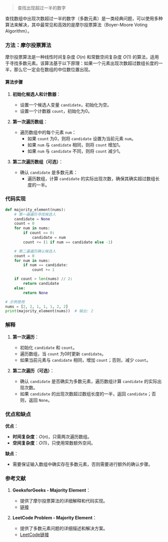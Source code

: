 > 查找出现超过一半的数字


查找数组中出现次数超过一半的数字（多数元素）是一类经典问题，可以使用多种算法来解决，其中最常见和高效的是摩尔投票算法（Boyer-Moore Voting Algorithm）。

### 方法：摩尔投票算法

摩尔投票算法是一种线性时间复杂度 $O(n)$ 和常数空间复杂度 $O(1)$ 的算法，适用于寻找多数元素。该算法基于以下原理：如果一个元素出现次数超过数组长度的一半，那么它一定会在数组的中位数位置出现。

#### 算法步骤

1. **初始化候选人和计数器**：
   - 设置一个候选人变量 `candidate`，初始化为空。
   - 设置一个计数器 `count`，初始化为0。

2. **第一次遍历数组**：
   - 遍历数组中的每个元素 `num`：
     - 如果 `count` 为0，则将 `candidate` 设置为当前元素 `num`。
     - 如果 `num` 与 `candidate` 相同，则将 `count` 增加1。
     - 如果 `num` 与 `candidate` 不同，则将 `count` 减少1。

3. **第二次遍历数组（可选）**：
   - 确认 `candidate` 是多数元素：
     - 遍历数组，计算 `candidate` 的实际出现次数，确保其确实超过数组长度的一半。

### 代码实现

```python
def majority_element(nums):
    # 第一遍遍历寻找候选人
    candidate = None
    count = 0
    for num in nums:
        if count == 0:
            candidate = num
        count += (1 if num == candidate else -1)

    # 第二遍遍历确认候选人
    count = 0
    for num in nums:
        if num == candidate:
            count += 1

    if count > len(nums) // 2:
        return candidate
    else:
        return None

# 示例使用
nums = [2, 2, 1, 1, 1, 2, 2]
print(majority_element(nums))  # 输出: 2
```

### 解释

1. **第一次遍历**：
   - 初始化 `candidate` 和 `count`。
   - 遍历数组，当 `count` 为0时更新 `candidate`。
   - 如果当前元素与 `candidate` 相同，增加 `count`；否则，减少 `count`。

2. **第二次遍历（可选）**：
   - 确认 `candidate` 是否确实为多数元素，遍历数组计算 `candidate` 的实际出现次数。
   - 如果 `candidate` 的出现次数超过数组长度的一半，返回 `candidate`；否则，返回 `None`。

### 优点和缺点

**优点**：
- **时间复杂度**：$O(n)$，只需两次遍历数组。
- **空间复杂度**：$O(1)$，只使用常数额外空间。

**缺点**：
- 需要保证输入数组中确实存在多数元素，否则需要进行额外的确认步骤。

### 参考文献

1. **GeeksforGeeks - Majority Element**：
   - 提供了摩尔投票算法的详细解释和代码实现。
   - [链接](https://www.geeksforgeeks.org/majority-element/)
   
2. **LeetCode Problem - Majority Element**：
   - 提供了多数元素问题的详细描述和解决方案。
   - [LeetCode链接](https://leetcode.com/problems/majority-element/)